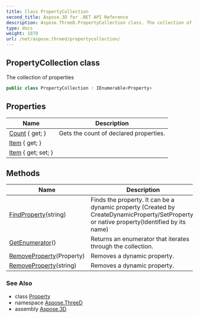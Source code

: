 ```yaml
---
title: Class PropertyCollection
second_title: Aspose.3D for .NET API Reference
description: Aspose.ThreeD.PropertyCollection class. The collection of properties
type: docs
weight: 1870
url: /net/aspose.threed/propertycollection/
---
```

## PropertyCollection class

The collection of properties

```csharp
public class PropertyCollection : IEnumerable<Property>
```

## Properties

| Name | Description |
| --- | --- |
| [Count](../../aspose.threed/propertycollection/count/) { get; } | Gets the count of declared properties. |
| [Item](../../aspose.threed/propertycollection/item/) { get; } |  |
| [Item](../../aspose.threed/propertycollection/item/) { get; set; } |  |

## Methods

| Name | Description |
| --- | --- |
| [FindProperty](../../aspose.threed/propertycollection/findproperty/)(string) | Finds the property. It can be a dynamic property (Created by CreateDynamicProperty/SetProperty) or native property(Identified by its name) |
| [GetEnumerator](../../aspose.threed/propertycollection/getenumerator/)() | Returns an enumerator that iterates through the collection. |
| [RemoveProperty](../../aspose.threed/propertycollection/removeproperty/#removeproperty)(Property) | Removes a dynamic property. |
| [RemoveProperty](../../aspose.threed/propertycollection/removeproperty/#removeproperty_1)(string) | Removes a dynamic property. |

### See Also

* class [Property](../property/)
* namespace [Aspose.ThreeD](../../aspose.threed/)
* assembly [Aspose.3D](../../)


